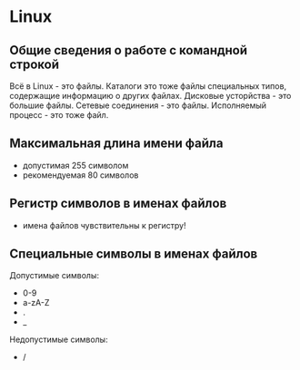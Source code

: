 # Linux
## Общие сведения о работе с командной строкой
Всё в Linux - это файлы. Каталоги это тоже файлы специальных типов, содержащие информацию о других файлах. Дисковые усторйства - это большие файлы. Сетевые соединения - это файлы. Исполняемый процесс - это тоже файл.

## Максимальная длина имени файла
- допустимая 255 символом
- рекомендуемая 80 символов

## Регистр символов в именах файлов
- имена файлов чувствительны к регистру!

## Специальные символы в именах файлов
Допустимые символы:
- 0-9
- a-zA-Z
- .
- _

Недопустимые символы:
- /